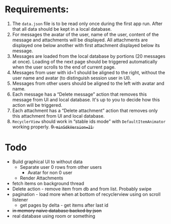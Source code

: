 Requirements:
====
1. The `data.json` file is to be read only once during the first app run. After that all data should be kept in a local database.
2. For messages the avatar of the user, name of the user, content of the message and attachments will be displayed. All attachments are displayed one below another with first attachment displayed below its message.
3. Messages are loaded from the local database by portions (20 messages at once). Loading of the next page should be triggered automatically when the user scrolls to the end of current page.
4. Messages from user with id=1 should be aligned to the right, without the user name and avatar (to distinguish session user in UI).
5. Messages from other users should be aligned to the left with avatar and name.
6. Each message has a “Delete message” action that removes this message from UI and local database. It's up to you to decide how this action will be triggered.
7. Each attachment has a “Delete attachment” action that removes only this attachment from UI and local database.
8. `RecyclerView` should work in “stable ids mode” with `DefaultItemAnimator` working properly.
~~9. `minSdkVersion=21`.~~

Todo
===

- Build graphical UI to without data
    - Separate user 0 rows from other users
        - Avatar for non 0 user
    - Render Attachments
- fetch items on background thread
- Delete action - remove item from db and from list. Probably swipe  
- pagination - load more when at bottom of recyclerview using on scroll listener
    - get pages by delta - get items after last id
- ~~in memory naive database backed by json~~
- real database using room or something



